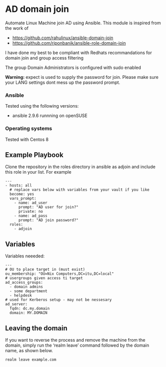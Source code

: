 # AD domain join
Automate Linux Machine join AD using Ansible. This module is inspired from the work of 
  * https://github.com/rahulinux/ansible-domain-join 
  * https://github.com/riponbanik/ansible-role-domain-join
  
 I have done my best to be compliant with Redhats recommandations for domain join and group access filtering

The group Domain Administrators is configured with sudo enabled

**Warning:** expect is used to supply the password for join. Please make sure your LANG settings dont mess 
up the password prompt. 

### Ansible
Tested using the following versions:
 * ansible 2.9.6 runnning on openSUSE

### Operating systems

Tested with Centos 8

## Example Playbook

Clone the repository in the roles directory in ansible as adjoin and include this role in your list.
For example

```
---
- hosts: all
  # replace vars below with variables from your vault if you like
  become: yes
  vars_prompt:
    - name: ad_user
      prompt: "AD user for join?"
      private: no
    - name: ad_pass
      prompt: "AD join password?"
  roles:
    - adjoin
```

## Variables

Variables neeeded:
```
---
# OU to place target in (must exist)
ou_membership: "OU=Nix Computers,DC=itu,DC=local"
# usergroups given access ti target
ad_access_groups:
  - domain admins
  - some department
  - helpdesk
# used for Kerberos setup - may not be nessesary 
ad_server:
  fqdn: dc.my.domain
  domain: MY.DOMAIN
```

## Leaving the domain
If you want to reverse the process and remove the machine from the domain, simply run the ‘realm leave’ command followed by the domain name, as shown below. <br/>
```
realm leave example.com
```
